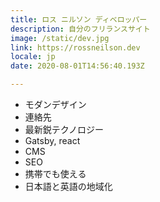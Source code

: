 ```yaml
---
title: ロス ニルソン ディベロッパー
description: 自分のフリランスサイト
image: /static/dev.jpg
link: https://rossneilson.dev
locale: jp
date: 2020-08-01T14:56:40.193Z

---
```

* モダンデザイン
* 連絡先
* 最新鋭テクノロジー
* Gatsby, react
* CMS
* SEO
* 携帯でも使える
* 日本語と英語の地域化
